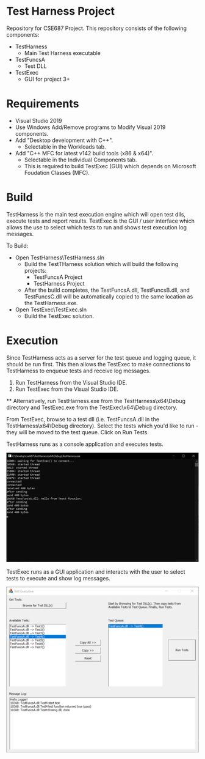 # Test Harness Project
Repository for CSE687 Project. This repository consists of the following components:
- TestHarness
    - Main Test Harness executable
- TestFuncsA
    - Test DLL
- TestExec
    - GUI for project 3+ 

# Requirements
- Visual Studio 2019
- Use Windows Add/Remove programs to Modify Visual 2019 components.
- Add "Desktop development with C++".
    - Selectable in the Workloads tab.
- Add "C++ MFC for latest v142 build tools (x86 & x64)".
    - Selectable in the Individual Components tab.
    - This is required to build TestExec (GUI) which depends on  Microsoft Foudation Classes (MFC).

# Build
TestHarness is the main test execution engine which will open test dlls, execute tests and report results. TestExec is the GUI / user interface which allows the use to select which tests to run and shows test execution log messages.

To Build:
- Open TestHarness\TestHarness.sln
    - Build the TestTHarness solution which will build the following projects:
        - TestFuncsA Project
        - TestHarness Project
    - After the build completes, the TestFuncsA.dll, TestFuncsB.dll, and TestFuncsC.dll will be automatically copied to the same location as the TestHarness.exe.
- Open TestExec\TestExec.sln
    - Build the TestExec solution.

# Execution
Since TestHarness acts as a server for the test queue and logging queue, it should be run first. This then allows the TestExec to make connections to TestHarness to enqueue tests and receive log messages.

1.  Run TestHarness from the Visual Studio IDE.
2.  Run TestExec from the Visual Studio IDE.

** Alternatively, run TestHarness.exe from the TestHarness\x64\Debug directory and TestExec.exe from the TestExec\x64\Debug directory.

From TestExec, browse to a test dll (i.e. TestFuncsA.dll in the TestHarness\x64\Debug directory). Select the tests which you'd like to run - they will be moved to the test queue. Click on Run Tests.

TestHarness runs as a console application and executes tests.

![TestHarness](https://github.com/KodeFu/cse687/blob/master/Archive/TestHarness.png)


TestExec runs as a GUI application and interacts with the user to select tests to execute and show log messages.

![TestExec](https://github.com/KodeFu/cse687/blob/master/Archive/TestExec.png)

